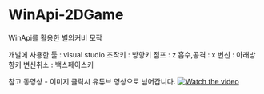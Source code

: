 # WinApi-2DGame
WinApi를 활용한 별의커비 모작

개발에 사용한 툴 : visual studio
조작키 : 방향키
점프 : z
흡수,공격 : x
변신 : 아래방향키
변신취소 : 백스페이스키

참고 동영상 - 이미지 클릭시 유튜브 영상으로 넘어갑니다.
[![Watch the video](https://img.youtube.com/vi/dcuSuCw9Msk/0.jpg)](https://youtu.be/dcuSuCw9Msk) 
